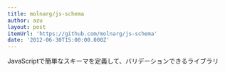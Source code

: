 ```yaml
---
title: molnarg/js-schema
author: azu
layout: post
itemUrl: 'https://github.com/molnarg/js-schema'
date: '2012-06-30T15:00:00.000Z'
---
```

JavaScriptで簡単なスキーマを定義して、バリデーションできるライブラリ
